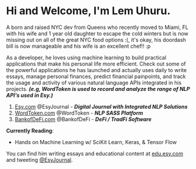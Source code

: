 # Hi and Welcome, I'm Lem Uhuru. 

A born and raised NYC dev from Queens who recently moved to Miami, FL with his wife and 1 year old daughter to escape the cold winters but is now missing out on all of the great NYC food options :(, it's okay, his doordash bill is now manageable and his wife is an excellent chef!! :p


As a developer, he loves using machine learning to build practical applications that make his personal life more efficient. Check out some of the powerful applications he has launched and actually uses daily to write essays, manage personal finances, predict financial painpoints, and track the usage and activity of various natural language APIs integrated in his projects. ***(e.g, WordToken is used to record and analyze the range of NLP API's used in Esy.)***


1. [Esy.com][EsyHome] @EsyJournal - ***Digital Journal with Integrated NLP Solutions***
2. [WordToken.com][WordTokenHome] @WordToken - ***NLP SASS Platform***
3. [BankofDeFi.com][BankofDeFiHome] @BankofDeFi - ***DeFi / TradFi Software***

**Currently Reading**:
* Hands on Machine Learning w/ SciKit Learn, Keras, & Tensor Flow


You can find him writing essays and educational content at [edu.esy.com][EsyEdu] and tweeting [@EsyJournal][TwitterProfile].


[EsyHome]: https://www.esy.com
[EsyEdu]: https://edu.esy.com
[WordTokenHome]: https://www.wordtoken.com
[BankofDeFiHome]: https://www.bankofdefi.com
[TwitterProfile]: https://twitter.com/EsyJournal
